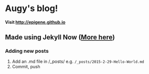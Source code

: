 # Augy's blog!
#### Visit http://epigene.github.io
## Made using Jekyll Now ([More here](http://epigene.github.io/Hello-World/))

### Adding new posts
1. Add an .md file in /_posts/ e.g. `/_posts/2015-2-29-Hello-World.md`
2. Commit, push
